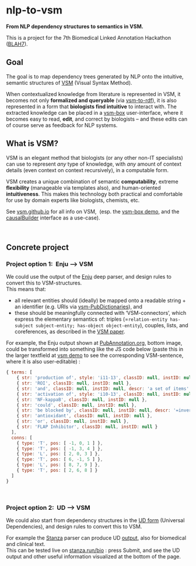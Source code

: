 # nlp-to-vsm
**From NLP dependency structures to semantics in VSM.**

This is a project for the 7th Biomedical Linked Annotation Hackathon ([BLAH7](https://blah7.linkedannotation.org)).

## Goal
The goal is to map dependency trees generated by NLP onto the intuitive, semantic structures of [VSM](https://vsm.github.io) (Visual Syntax Method).

When contextualized knowledge from literature is represented in VSM, it becomes not only **formalized and queryable** (via [vsm-to-rdf](https://github.com/vsm/vsm-to-rdf)), it is also represented in a form that **biologists find intuitive** to interact with.
The extracted knowledge can be placed in a [vsm-box](https://github.com/vsm/vsm-box) user-interface, where it becomes easy to read, **edit**, and correct by biologists – and these edits can of course serve as feedback for NLP systems.

## What is VSM?
VSM is an elegant method that biologists (or any other non-IT specialists) can use to represent _any_ type of knowledge, with _any_ amount of context details (even context on context recursively), in a computable form.

VSM creates a unique combination of semantic **computability**, extreme **flexibility** (manageable via templates also), and human-oriented **intuitiveness**. This makes this technology both practical and comfortable for use by domain experts like biologists, chemists, etc.  

See [vsm.github.io](https://vsm.github.io) for all info on VSM, &nbsp;(esp. the [vsm-box demo](https://vsm.github.io/demo), and the [causalBuilder](https://mi2cast.github.io/causalBuilder) interface as a use-case).

<br>

## Concrete project

### Project option 1:&nbsp; Enju –> VSM

We could use the output of the [Enju](https://mynlp.is.s.u-tokyo.ac.jp/enju) deep parser, and design rules to convert this to VSM-structures.  
This means that:
- all relevant entities should (ideally) be mapped onto a readable string + an identifier (e.g. URIs via [vsm-PubDictionaries](https://github.com/UniBioDicts/vsm-pubdictionaries)), and
- these should be meaningfully connected with ‘VSM-connectors’, which express the elementary semantics of: triples (=`relation-entity has-subject subject-entity; has-object object-entity`), couples, lists, and coreferences, as described in the [VSM paper](https://www.preprints.org/manuscript/202007.0486).

For example, the Enju output shown at [PubAnnotation.org](http://www.pubannotation.org), bottom image, could be transformed into something like the JS code below
(paste this in the larger textfield at [vsm demo](https://vsm.github.io/demo) to see the corresponding VSM-sentence, where it is also user-editable) :
<!-- Maybe someday this link will autofill it: https://vsm.github.io/demo?v=%7B%20terms%3A%20%5B%0A%20%20%20%20%7B%20str%3A%20%27production%20of%27%2C%20style%3A%20%27i11-13%27%2C%20classID%3A%20null%2C%20instID%3A%20null%20%7D%2C%0A%20%20%20%20%7B%20str%3A%20%27ROI%27%2C%20classID%3A%20null%2C%20instID%3A%20null%20%7D%2C%0A%20%20%20%20%7B%20str%3A%20%27and%27%2C%20classID%3A%20null%2C%20instID%3A%20null%2C%20descr%3A%20%27a%20set%20of%20items%27%20%7D%2C%0A%20%20%20%20%7B%20str%3A%20%27activation%20of%27%2C%20style%3A%20%27i10-13%27%2C%20classID%3A%20null%2C%20instID%3A%20null%20%7D%2C%0A%20%20%20%20%7B%20str%3A%20%27NF-kappaB%27%2C%20classID%3A%20null%2C%20instID%3A%20null%20%7D%2C%0A%20%20%20%20%7B%20str%3A%20%27could%27%2C%20classID%3A%20null%2C%20instID%3A%20null%20%7D%2C%0A%20%20%20%20%7B%20str%3A%20%27be%20blocked%20by%27%2C%20classID%3A%20null%2C%20instID%3A%20null%2C%20descr%3A%20%27%3D%5C%27is%20blocked%20by%5C%27%2C%20%3Dinverse%20of%20%5C%27blocks%5C%27%20or%20%5C%27blocking%20activity%5C%27%27%20%7D%2C%0A%20%20%20%20%7B%20str%3A%20%27antioxidant%27%2C%20classID%3A%20null%2C%20instID%3A%20null%20%7D%2C%0A%20%20%20%20%7B%20str%3A%20%27or%27%2C%20classID%3A%20null%2C%20instID%3A%20null%20%7D%2C%0A%20%20%20%20%7B%20str%3A%20%27FLAP%20Inhibitor%27%2C%20classID%3A%20null%2C%20instID%3A%20null%20%7D%0A%20%20%5D%2C%0A%20%20conns%3A%20%5B%0A%20%20%20%20%7B%20type%3A%20%27T%27%2C%20pos%3A%20%5B%20-1%2C%200%2C%201%20%5D%20%7D%2C%0A%20%20%20%20%7B%20type%3A%20%27T%27%2C%20pos%3A%20%5B%20-1%2C%203%2C%204%20%5D%20%7D%2C%0A%20%20%20%20%7B%20type%3A%20%27L%27%2C%20pos%3A%20%5B%202%2C%200%2C%203%20%5D%20%7D%2C%0A%20%20%20%20%7B%20type%3A%20%27T%27%2C%20pos%3A%20%5B%206%2C%20-1%2C%205%20%5D%20%7D%2C%0A%20%20%20%20%7B%20type%3A%20%27L%27%2C%20pos%3A%20%5B%208%2C%207%2C%209%20%5D%20%7D%2C%0A%20%20%20%20%7B%20type%3A%20%27T%27%2C%20pos%3A%20%5B%202%2C%206%2C%208%20%5D%20%7D%0A%20%20%5D%0A%7D -->
```javascript
{ terms: [
    { str: 'production of', style: 'i11-13', classID: null, instID: null },
    { str: 'ROI', classID: null, instID: null },
    { str: 'and', classID: null, instID: null, descr: 'a set of items' },
    { str: 'activation of', style: 'i10-13', classID: null, instID: null },
    { str: 'NF-kappaB', classID: null, instID: null },
    { str: 'could', classID: null, instID: null },
    { str: 'be blocked by', classID: null, instID: null, descr: '=inverse of \'blocks\' or \'blocking activity\'' },
    { str: 'antioxidant', classID: null, instID: null },
    { str: 'or', classID: null, instID: null },
    { str: 'FLAP Inhibitor', classID: null, instID: null }
  ],
  conns: [
    { type: 'T', pos: [ -1, 0, 1 ] },
    { type: 'T', pos: [ -1, 3, 4 ] },
    { type: 'L', pos: [ 2, 0, 3 ] },
    { type: 'T', pos: [ 6, -1, 5 ] },
    { type: 'L', pos: [ 8, 7, 9 ] },
    { type: 'T', pos: [ 2, 6, 8 ] }
  ]
}
```

<br>

### Project option 2:&nbsp; UD –> VSM

We could also start from dependency structures in the [UD form](https://universaldependencies.org/introduction.html) (Universal Dependencies), and design rules to convert this to VSM.

For example the [Stanza](https://stanfordnlp.github.io/stanza) parser can produce UD [output](https://stanfordnlp.github.io/stanza/depparse.html#accessing-syntactic-dependency-information), also for biomedical and clinical text.  
This can be tested live on [stanza.run/bio](http://stanza.run/bio) : press Submit, and see the UD output and other useful information visualized at the bottom of the page.

